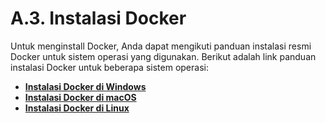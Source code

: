 # A.3. Instalasi Docker

Untuk menginstall Docker, Anda dapat mengikuti panduan instalasi resmi Docker untuk sistem operasi yang digunakan. Berikut adalah link panduan instalasi Docker untuk beberapa sistem operasi:
- [**Instalasi Docker di Windows**](https://docs.docker.com/desktop/install/windows-install/)
- [**Instalasi Docker di macOS**](https://docs.docker.com/desktop/install/mac-install/)
- [**Instalasi Docker di Linux**](https://docs.docker.com/engine/install/)